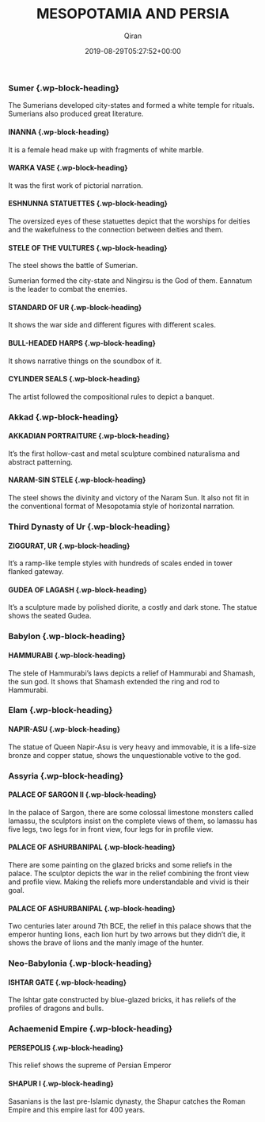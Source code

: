 ﻿---
title: 'MESOPOTAMIA  AND PERSIA'
author: Qiran
type: post
date: 2019-08-29T05:27:52+00:00
aliases: ["/mesopotamia-and-persia/"]
categories:
  - Art through the Ages

---
### Sumer {.wp-block-heading}

The Sumerians developed city-states and formed a white temple for rituals. Sumerians also produced great literature.

#### INANNA {.wp-block-heading}

It is a female head make up with fragments of white marble.

#### WARKA VASE {.wp-block-heading}

It was the first work of pictorial narration.

#### ESHNUNNA STATUETTES {.wp-block-heading}

The oversized eyes of these statuettes depict that the worships for deities and the wakefulness to the connection between deities and them.

#### STELE OF THE VULTURES  {.wp-block-heading}

The steel shows the battle of Sumerian.

Sumerian formed the city-state and Ningirsu is the God of them. Eannatum is the leader to combat the enemies.

#### STANDARD OF UR {.wp-block-heading}

It shows the war side and different figures with different scales.

#### BULL-HEADED HARPS {.wp-block-heading}

It shows narrative things on the soundbox of it.

#### CYLINDER SEALS  {.wp-block-heading}

The artist followed the compositional rules to depict a banquet.

### Akkad {.wp-block-heading}

#### AKKADIAN PORTRAITURE {.wp-block-heading}

It&#8217;s the first hollow-cast and metal sculpture combined <g class="gr_ gr\_3 gr-alert gr\_spell gr\_inline\_cards gr\_run\_anim ContextualSpelling ins-del multiReplace" id="3" data-gr-id="3">naturalisma</g> and abstract patterning.

#### NARAM-SIN STELE  {.wp-block-heading}

The steel shows the divinity and victory of the Naram Sun. It also not fit in the conventional format of Mesopotamia style of horizontal narration.

### Third Dynasty of Ur {.wp-block-heading}

#### ZIGGURAT, UR {.wp-block-heading}

It&#8217;s a ramp-like temple styles with hundreds of scales ended in tower flanked gateway. 

#### GUDEA OF LAGASH {.wp-block-heading}

It&#8217;s a sculpture made by polished diorite, a costly and dark stone. The statue shows the seated Gudea.

### Babylon {.wp-block-heading}

#### HAMMURABI {.wp-block-heading}

The stele of Hammurabi&#8217;s laws depicts a relief of Hammurabi and Shamash, the sun god. It shows that Shamash extended the ring and rod to Hammurabi.

### Elam {.wp-block-heading}

#### <g class="gr_ gr\_3 gr-alert gr\_spell gr\_inline\_cards gr\_run\_anim ContextualSpelling ins-del multiReplace" id="3" data-gr-id="3">NAPIR</g>-ASU {.wp-block-heading}

The statue of Queen <g class="gr_ gr\_26 gr-alert gr\_spell gr\_inline\_cards gr\_run\_anim ContextualSpelling ins-del multiReplace" id="26" data-gr-id="26">Napir</g>-Asu is very heavy and immovable, it is a life-size bronze and copper statue, shows the unquestionable votive to the god.

### Assyria {.wp-block-heading}

#### PALACE OF SARGON II {.wp-block-heading}

In the palace of Sargon, there are some colossal limestone monsters called lamassu, the sculptors insist on the complete views of them, so lamassu has five legs, two legs for in front view, four legs for in profile view.

#### PALACE OF ASHURBANIPAL {.wp-block-heading}

There are some painting on the glazed bricks and some reliefs in the palace. The sculptor depicts the war in the relief combining the front view and profile view. Making the reliefs more understandable and vivid is their goal.

#### PALACE OF ASHURBANIPAL  {.wp-block-heading}

Two centuries later around 7th BCE, the relief in this palace shows that the emperor hunting lions, each lion hurt by two arrows but they didn&#8217;t die, it shows the brave of lions and the manly image of the hunter.

### Neo-Babylonia {.wp-block-heading}

#### ISHTAR GATE {.wp-block-heading}

The Ishtar gate constructed by blue-glazed bricks, it has reliefs of the profiles of dragons and bulls.

### Achaemenid Empire {.wp-block-heading}

#### PERSEPOLIS {.wp-block-heading}

This relief shows the supreme of Persian Emperor 

#### SHAPUR I {.wp-block-heading}

Sasanians is the last pre-Islamic dynasty, the Shapur catches the Roman Empire and this empire last for 400 years.

